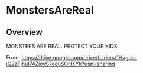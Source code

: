 # MonstersAreReal

## Overview

MONSTERS ARE REAL. PROTECT YOUR KIDS.

From: https://drive.google.com/drive/folders/1Hvgdc-iQ2zTjhuI74ZiovS7eeuSOHXYk?usp=sharing

[From]: https://drive.google.com/drive/folders/1Hvgdc-iQ2zTjhuI74ZiovS7eeuSOHXYk?usp=sharing
